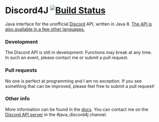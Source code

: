 # Discord4J  [![Build Status](https://drone.io/github.com/austinv11/Discord4J/status.png)](https://drone.io/github.com/austinv11/Discord4J/latest)

Java interface for the unofficial [Discord](https://discordapp.com/) API, written in Java 8.
[The API is also available in a few other languages.](https://blog.discordapp.com/the-robot-revolution-has-unofficially-begun/)

### Development
The Discord API is still in development. Functions may break at any time.  
In such an event, please contact me or submit a pull request.

### Pull requests
No one is perfect at programming and I am no exception. If you see something that can be improved, please feel free to submit a pull request! 

### Other info
More information can be found in the [docs](https://github.com/DiscordAPI/docs). 
You can contact me on the [Discord API server](https://discord.gg/0SBTUU1wZTU7PCok) in the #java_discord4j channel.
